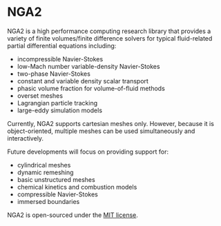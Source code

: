 # NGA2

NGA2 is a high performance computing research library that provides a variety of finite volumes/finite difference solvers for typical fluid-related partial differential equations including:
- incompressible Navier-Stokes
- low-Mach number variable-density Navier-Stokes
- two-phase Navier-Stokes
- constant and variable density scalar transport
- phasic volume fraction for volume-of-fluid methods
- overset meshes
- Lagrangian particle tracking
- large-eddy simulation models


Currently, NGA2 supports cartesian meshes only. However, because it is object-oriented, multiple meshes can be used simultaneously and interactively.

Future developments will focus on providing support for:
- cylindrical meshes
- dynamic remeshing
- basic unstructured meshes
- chemical kinetics and combustion models
- compressible Navier-Stokes
- immersed boundaries

NGA2 is open-sourced under the [MIT license](./LICENSE).
